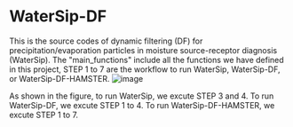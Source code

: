 # WaterSip-DF
This is the source codes of dynamic filtering (DF) for precipitation/evaporation particles in moisture source-receptor diagnosis (WaterSip).
The "main_functions" include all the functions we have defined in this project, STEP 1 to 7 are the workflow to run WaterSip, WaterSip-DF, or WaterSip-DF-HAMSTER.
![image](https://github.com/user-attachments/assets/392b1629-2d3f-4752-b3b9-40cafbd1662f)

As shown in the figure, to run WaterSip, we excute STEP 3 and 4. 
To run WaterSip-DF, we excute STEP 1 to 4.
To run WaterSip-DF-HAMSTER, we excute STEP 1 to 7.
